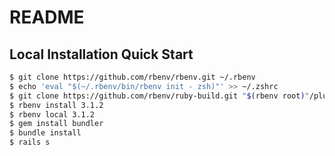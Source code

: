 # README

## Local Installation Quick Start

```zsh
$ git clone https://github.com/rbenv/rbenv.git ~/.rbenv
$ echo 'eval "$(~/.rbenv/bin/rbenv init - zsh)"' >> ~/.zshrc
$ git clone https://github.com/rbenv/ruby-build.git "$(rbenv root)"/plugins/ruby-build
$ rbenv install 3.1.2
$ rbenv local 3.1.2
$ gem install bundler
$ bundle install
$ rails s
```

